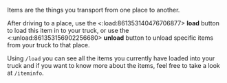 Items are the things you transport from one place to another.

After driving to a place, use the <:load:861353140476706877> **load** button to load this item in to your truck, or use the <:unload:861353156902256680> **unload** button to unload specific items from your truck to that place.

Using `/load` you can see all the items you currently have loaded into your truck and if you want to know more about the items, feel free to take a look at `/iteminfo`.

